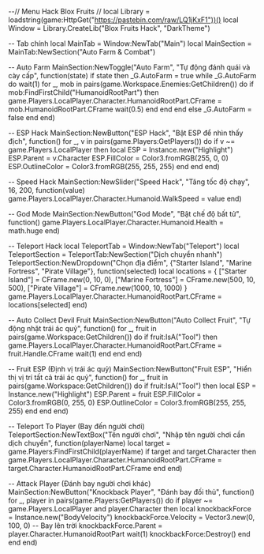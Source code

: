 --// Menu Hack Blox Fruits //
local Library = loadstring(game:HttpGet("https://pastebin.com/raw/LQ1jKxF1"))()
local Window = Library.CreateLib("Blox Fruits Hack", "DarkTheme")

-- Tab chính
local MainTab = Window:NewTab("Main")
local MainSection = MainTab:NewSection("Auto Farm & Combat")

-- Auto Farm
MainSection:NewToggle("Auto Farm", "Tự động đánh quái và cày cấp", function(state)
    if state then
        _G.AutoFarm = true
        while _G.AutoFarm do
            wait(1)
            for _, mob in pairs(game.Workspace.Enemies:GetChildren()) do
                if mob:FindFirstChild("HumanoidRootPart") then
                    game.Players.LocalPlayer.Character.HumanoidRootPart.CFrame = mob.HumanoidRootPart.CFrame
                    wait(0.5)
                end
            end
        end
    else
        _G.AutoFarm = false
    end
end)

-- ESP Hack
MainSection:NewButton("ESP Hack", "Bật ESP để nhìn thấy địch", function()
    for _, v in pairs(game.Players:GetPlayers()) do
        if v ~= game.Players.LocalPlayer then
            local ESP = Instance.new("Highlight")
            ESP.Parent = v.Character
            ESP.FillColor = Color3.fromRGB(255, 0, 0)
            ESP.OutlineColor = Color3.fromRGB(255, 255, 255)
        end
    end
end)

-- Speed Hack
MainSection:NewSlider("Speed Hack", "Tăng tốc độ chạy", 16, 200, function(value)
    game.Players.LocalPlayer.Character.Humanoid.WalkSpeed = value
end)

-- God Mode
MainSection:NewButton("God Mode", "Bật chế độ bất tử", function()
    game.Players.LocalPlayer.Character.Humanoid.Health = math.huge
end)

-- Teleport Hack
local TeleportTab = Window:NewTab("Teleport")
local TeleportSection = TeleportTab:NewSection("Dịch chuyển nhanh")
TeleportSection:NewDropdown("Chọn địa điểm", {"Starter Island", "Marine Fortress", "Pirate Village"}, function(selected)
    local locations = {
        ["Starter Island"] = CFrame.new(0, 10, 0),
        ["Marine Fortress"] = CFrame.new(500, 10, 500),
        ["Pirate Village"] = CFrame.new(1000, 10, 1000)
    }
    game.Players.LocalPlayer.Character.HumanoidRootPart.CFrame = locations[selected]
end)

-- Auto Collect Devil Fruit
MainSection:NewButton("Auto Collect Fruit", "Tự động nhặt trái ác quỷ", function()
    for _, fruit in pairs(game.Workspace:GetChildren()) do
        if fruit:IsA("Tool") then
            game.Players.LocalPlayer.Character.HumanoidRootPart.CFrame = fruit.Handle.CFrame
            wait(1)
        end
    end
end)

-- Fruit ESP (Định vị trái ác quỷ)
MainSection:NewButton("Fruit ESP", "Hiển thị vị trí tất cả trái ác quỷ", function()
    for _, fruit in pairs(game.Workspace:GetChildren()) do
        if fruit:IsA("Tool") then
            local ESP = Instance.new("Highlight")
            ESP.Parent = fruit
            ESP.FillColor = Color3.fromRGB(0, 255, 0)
            ESP.OutlineColor = Color3.fromRGB(255, 255, 255)
        end
    end
end)

-- Teleport To Player (Bay đến người chơi)
TeleportSection:NewTextBox("Tên người chơi", "Nhập tên người chơi cần dịch chuyển", function(playerName)
    local target = game.Players:FindFirstChild(playerName)
    if target and target.Character then
        game.Players.LocalPlayer.Character.HumanoidRootPart.CFrame = target.Character.HumanoidRootPart.CFrame
    end
end)

-- Attack Player (Đánh bay người chơi khác)
MainSection:NewButton("Knockback Player", "Đánh bay đối thủ", function()
    for _, player in pairs(game.Players:GetPlayers()) do
        if player ~= game.Players.LocalPlayer and player.Character then
            local knockbackForce = Instance.new("BodyVelocity")
            knockbackForce.Velocity = Vector3.new(0, 100, 0) -- Bay lên trời
            knockbackForce.Parent = player.Character.HumanoidRootPart
            wait(1)
            knockbackForce:Destroy()
        end
    end
end)
